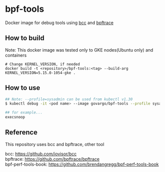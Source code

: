# bpf-tools

Docker image for debug tools using [bcc](https://github.com/iovisor/bcc) and [bpftrace](https://github.com/bpftrace/bpftrace)

## How to build

Note: This docker image was tested only to GKE nodes(Ubuntu only) and containers

```
# Change KERNEL_VERSION, if needed
docker build -t <repository>/bpf-tools:<tag> --build-arg KERNEL_VERSION=5.15.0-1054-gke .
```

## How to use

```bash
## Note: --profile=sysadmin can be used from kubectl v1.30
$ kubectl debug -it <pod name> --image govargo/bpf-tools --profile sysadmin --target <target container> -- bash

## for example...
execsnoop
```

## Reference

This repository uses bcc and bpftrace, other tool

bcc: https://github.com/iovisor/bcc  
bpftrace: https://github.com/bpftrace/bpftrace  
bpf-perf-tools-book: https://github.com/brendangregg/bpf-perf-tools-book

